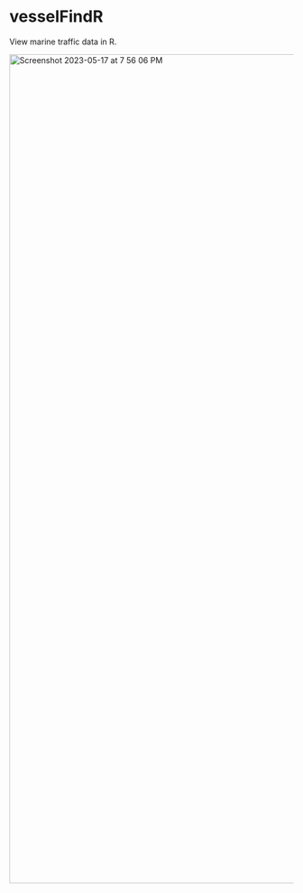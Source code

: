 # vesselFindR
View marine traffic data in R.

<img width="1469" alt="Screenshot 2023-05-17 at 7 56 06 PM" src="https://github.com/cissel/vesselFindR/assets/101683174/78ed41db-a379-4ebe-92aa-58555212461e">
